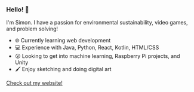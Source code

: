 ### Hello! 👋

I'm Simon. I have a passion for environmental sustainability, video games, and problem solving!

* :globe_with_meridians: Currently learning web development
* 💻 Experience with Java, Python, React, Kotlin, HTML/CSS
* 😮 Looking to get into machine learning, Raspberry Pi projects, and Unity
* 🖌️ Enjoy sketching and doing digital art

[Check out my website!](https://simonzhang04.github.io/)
